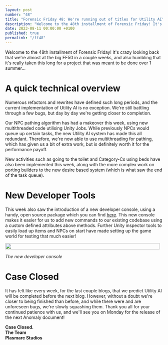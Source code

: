 ```yaml
---
layout: post
number: "48"
title: "Forensic Friday 48: We're running out of titles for Utility AI"
description: "Welcome to the 48th installment of Forensic Friday! It's crazy looking back that we're almost at the big FF50 in a couple weeks, and also humbling that it's really taken this long for a project that was meant to be done over 1 summer..."
date: 2023-08-11 00:00:00 +0100
published: true 
permalink: "/ff48"
---
```


Welcome to the 48th installment of Forensic Friday! It's crazy looking back that we're almost at the big FF50 in a couple weeks, and also humbling that it's really taken this long for a project that was meant to be done over 1 summer...


# A quick technical overview

Numerous refactors and rewrites have defined such long periods, and the current implementation of Utility AI is no exception. We're still battling through a few bugs, but day by day we're getting closer to completion. 

Our NPC pathing algorithm has had a makeover this week, using new multithreaded code utilising Unity Jobs. While previously NPCs would queue up certain tasks, the new Utility AI system has made this all redundant. Therefore, we're now able to use multithreading for pathing, which has given us a bit of extra work, but is definitely worth it for the performance payoff.

New activities such as going to the toilet and Category-Cs using beds have also been implemented this week, along with the more complex work on porting builders to the new desire based system (which is what saw the end of the task queue).

# New Developer Tools

This week also saw the introduction of a new developer console, using a handy, open source package which you can find [here](https://github.com/DavidF-Dev/Unity-DeveloperConsole). This new console makes it easier for us to add new commands to our existing codebase using a custom defined attributes above methods. Further Unity inspector tools to easily load up items and NPCs on start have made setting up the game world for testing that much easier!

<div style="display:flex">
    <div style="flex:1;padding-right:10px;">
        <img src="./forensic-friday-media/ff48/console.png" width="100%"/>
    </div>
</div>

_The new developer console_

# Case Closed

It has felt like every week, for the last couple blogs, that we predict Utility AI will be completed before the next blog. However, without a doubt we're closer to being finished than before, and while there were and are unforeseen bugs, we're slowly squashing them. Thank you all for your continued patience with us, and we'll see you on Monday for the release of the next Anomaly document!

**Case Closed.**\
**The Team**\
**Plasmarc Studios**